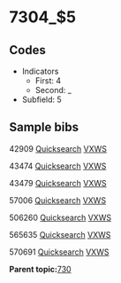 # 7304\_$5

## Codes

-   Indicators
    -   First: 4
    -   Second: \_
-   Subfield: 5

## Sample bibs

42909 [Quicksearch](https://search.library.yale.edu/catalog/42909) [VXWS](http://prodorbis.library.yale.edu:7014/vxws/GetHoldingsService?bibId=42909)

43474 [Quicksearch](https://search.library.yale.edu/catalog/43474) [VXWS](http://prodorbis.library.yale.edu:7014/vxws/GetHoldingsService?bibId=43474)

43479 [Quicksearch](https://search.library.yale.edu/catalog/43479) [VXWS](http://prodorbis.library.yale.edu:7014/vxws/GetHoldingsService?bibId=43479)

57006 [Quicksearch](https://search.library.yale.edu/catalog/57006) [VXWS](http://prodorbis.library.yale.edu:7014/vxws/GetHoldingsService?bibId=57006)

506260 [Quicksearch](https://search.library.yale.edu/catalog/506260) [VXWS](http://prodorbis.library.yale.edu:7014/vxws/GetHoldingsService?bibId=506260)

565635 [Quicksearch](https://search.library.yale.edu/catalog/565635) [VXWS](http://prodorbis.library.yale.edu:7014/vxws/GetHoldingsService?bibId=565635)

570691 [Quicksearch](https://search.library.yale.edu/catalog/570691) [VXWS](http://prodorbis.library.yale.edu:7014/vxws/GetHoldingsService?bibId=570691)

**Parent topic:**[730](../../tags/730/730.md)

